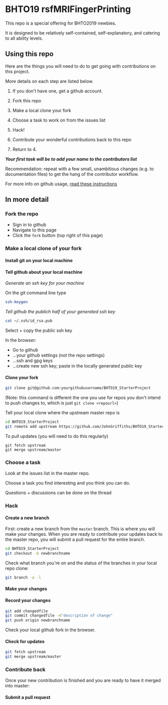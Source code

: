 # BHTO19 rsfMRIFingerPrinting

This repo is a special offering for BHTO2019 newbies. 

It is designed to be relatively self-contained, self-explanatory, and catering to all ability levels. 


## Using this repo

Here are the things you will need to do to get going with contributions on this project.  

More details on each step are listed below. 


1. If you don't have one, get a github account. 

2. Fork this repo

3. Make a local clone your fork

4. Choose a task to work on from the issues list  

5. Hack!  

6. Contribute your wonderful contributions back to this repo

7. Return to 4. 


***Your first task will be to add your name to the contributors list***

Recommendation: repeat with a few small, unambitious changes (e.g. to documentation files) to get the hang of the contributor workflow. 


For more info on github usage, [read these instructions](https://github.com/JohnGriffiths/BHTO19_rsfMRIFingerPrinting/blob/master/github_usage.md)



## In more detail

### Fork the repo

- Sign in to github
- Navigate to this page
- Click the `fork` button (top right of this page)

### Make a local clone of your fork

#### Install git on your local machine

#### Tell github about your local machine

*Generate an ssh key for your machine*
 
On the git command line type 


```bash
ssh-keygen
```

*Tell github the publich half of your generated ssh key*

```bash
cat ~/.ssh/id_rsa.pub
```

Select + copy the public ssh key

In the browser: 

- Go to github
- ...your github settings (not the repo settings)
- ...ssh and gpg keys
- ...create new ssh key; paste in the locally generated public key


#### Clone your fork

```bash   
git clone git@github.com:yourgithubusername/BHTO19_StarterProject  
```

(Note: this command is different the one you use for repos you don't intend to push changes to, which is just `git clone <repourl>`)


Tell your local clone where the upstream master repo is

```bash
cd BHTO19_StarterProject  
git remote add upstream https://github.com/JohnGriffiths/BHTO19_StarterProject
```

To pull updates (you will need to do this regularly)

```
git fetch upstream
git merge upstream/master
```


### Choose a task

Look at the issues list in the master repo. 

Choose a task you find interesting and you think you can do. 

Questions + discussions can be done on the thread


### Hack

#### Create a new branch

First: create a new branch from the `master` branch. This is where you will make your changes. When you are ready to contribute your updates back to the master repo, you will submit a pull request for the entire branch. 

```bash
cd BHTO19_StarterProject  
git checkout -b newbranchname
```

Check what branch you're on and the status of the branches in your local repo clone:

```bash
git branch -a -l
```

#### Make your changes


#### Record your changes

```bash
git add changedfile
git commit changedfile -m"description of change"
git push origin newbranchname
```

Check your local github fork in the browser. 



#### Check for updates

```bash
git fetch upstream
git merge upstream/master
```





### Contribute back

Once your new contribution is finished and you are ready to have it merged into master: 

#### Submit a pull request


